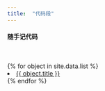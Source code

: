```yaml
---
title:  "代码段"
---
```


#### 随手记代码
<br />
<dl>
{% for object in site.data.list %}
  <li>
      <a href="{{ object.name }}">{{ object.title }}</a>
  </li>
{% endfor %}
</dl>